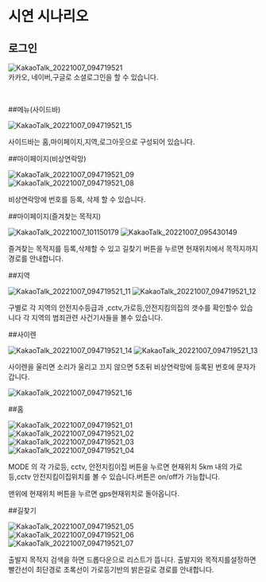 # 시연 시나리오
   
## 로그인

![KakaoTalk_20221007_094719521](/uploads/85c3513eed2d1fabea7954c4a96be8b8/KakaoTalk_20221007_094719521.png)
<br>
카카오, 네이버,구글로 소셜로그인을 할 수 있습니다.

<br>

##메뉴(사이드바)

![KakaoTalk_20221007_094719521_15](/uploads/1fbe1df1a6bf5565ccddfb663988659a/KakaoTalk_20221007_094719521_15.png)

사이드바는 홈,마이페이지,지역,로그아웃으로 구성되어 있습니다.

##마이페이지(비상연락망)

![KakaoTalk_20221007_094719521_09](/uploads/8a1475b18664bee5e33b829c607a56d3/KakaoTalk_20221007_094719521_09.png)
![KakaoTalk_20221007_094719521_08](/uploads/c123a943cad6ac95dc59d9e8c460ecf2/KakaoTalk_20221007_094719521_08.png)

비상연락망에 번호를 등록, 삭제 할 수 있습니다.

##마이페이지(즐겨찾는 목적지)

![KakaoTalk_20221007_101150179](/uploads/fa5cf351ea04038822a79553f64988d9/KakaoTalk_20221007_101150179.jpg)
![KakaoTalk_20221007_095430149](/uploads/962cfa162e3497ddf9a016640e63c8ea/KakaoTalk_20221007_095430149.jpg)

즐겨찾는 목적지를 등록,삭제할 수 있고
길찾기 버튼을 누르면 현재위치에서 목적지까지 경로를 안내합니다.

##지역

![KakaoTalk_20221007_094719521_11](/uploads/f3ba7ab537b31ffd7494ce860f0a2e32/KakaoTalk_20221007_094719521_11.png)
![KakaoTalk_20221007_094719521_12](/uploads/4fbc6b74a91dfa91aa00d83ec4f49121/KakaoTalk_20221007_094719521_12.png)

구별로 각 지역의 안전지수등급과  ,cctv,가로등,안전지킴의집의 갯수를 확인할수 있습니다
각 지역의 범죄관련 사건기사들을 볼수 있습니다.

##사이렌

![KakaoTalk_20221007_094719521_14](/uploads/c57d91d29cbba3a82bb64819df06793c/KakaoTalk_20221007_094719521_14.png)
![KakaoTalk_20221007_094719521_13](/uploads/6a0ab1d18eaa488a99253a354f92688e/KakaoTalk_20221007_094719521_13.png)

사이렌을 울리면 소리가 울리고 끄지 않으면 5초뒤 비상연락망에 등록된 번호에 문자가 갑니다.

![KakaoTalk_20221007_094719521_16](/uploads/e05af18847fcbd1f32279f87afe88b4d/KakaoTalk_20221007_094719521_16.png)

##홈

![KakaoTalk_20221007_094719521_01](/uploads/4741b8a8b257a49c10cbc25d4a10cbb5/KakaoTalk_20221007_094719521_01.png)
![KakaoTalk_20221007_094719521_02](/uploads/82d8eca57315bd92db60d79d9d453f3f/KakaoTalk_20221007_094719521_02.png)
![KakaoTalk_20221007_094719521_03](/uploads/54f02311bf5955ca815751a061a8b1fd/KakaoTalk_20221007_094719521_03.png)
![KakaoTalk_20221007_094719521_04](/uploads/ac251d2bcbcdedf5783ed903a6cd9c67/KakaoTalk_20221007_094719521_04.png)

MODE 의 각 가로등, cctv, 안전지킴이집 버튼을 누르면 현재위치 5km 내의 가로등,cctv 안전지킴이집위치를 볼 수 있습니다.버튼은 on/off가 가능합니다.

맨위에 현재위치 버튼을 누르면 gps현재위치로 돌아옵니다.

##길찾기

![KakaoTalk_20221007_094719521_05](/uploads/099053eea80fe8041ba0108936f94f71/KakaoTalk_20221007_094719521_05.png)
![KakaoTalk_20221007_094719521_06](/uploads/c8664bf1c5790378d1964667e838e0a2/KakaoTalk_20221007_094719521_06.png)
![KakaoTalk_20221007_094719521_07](/uploads/da04ac61ac65f8c146dbe13dc58eadfd/KakaoTalk_20221007_094719521_07.png)

출발지 목적지 검색을 하면 드롭다운으로 리스트가 뜹니다.
출발지와 목적지를설정하면 빨간선이 최단경로
초록선이 가로등기반의 밝은길로 경로를 안내합니다.





